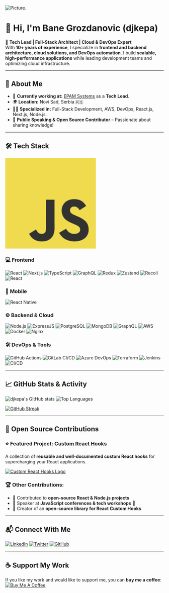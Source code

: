 <img alt="Picture." src="https://media.licdn.com/dms/image/v2/D4E16AQEjMYqkN4mG0g/profile-displaybackgroundimage-shrink_350_1400/B4EZUdXCeXGwAY-/0/1739954334059?e=1746662400&v=beta&t=NDCsyI34O_PVH6d3KhEtP_1u0sE7OWSO3a3tAmx1I-E" />

# 👋 Hi, I'm Bane Grozdanovic (djkepa)  

🚀 **Tech Lead | Full-Stack Architect | Cloud & DevOps Expert**  
With **10+ years of experience**, I specialize in **frontend and backend architecture, cloud solutions, and DevOps automation**. I build **scalable, high-performance applications** while leading development teams and optimizing cloud infrastructure.  

---

## 📌 About Me  
- 🔭 **Currently working at:** [EPAM Systems](https://epam.com/) as a **Tech Lead**.  
- 🌍 **Location:** Novi Sad, Serbia 🇷🇸  
- 👨‍💻 **Specialized in:** Full-Stack Development, AWS, DevOps, React.js, Next.js, Node.js.  
- 🎤 **Public Speaking & Open Source Contributor** – Passionate about sharing knowledge!  

---

## 🛠️ Tech Stack  

![Tech Stack](https://raw.githubusercontent.com/github/explore/main/topics/javascript/javascript.png)

### 💻 **Frontend**
![React](https://img.shields.io/badge/React-%2361DAFB.svg?style=for-the-badge&logo=react&logoColor=black)
![Next.js](https://img.shields.io/badge/Next.js-%23000000.svg?style=for-the-badge&logo=nextdotjs&logoColor=white)
![TypeScript](https://img.shields.io/badge/TypeScript-%233178C6.svg?style=for-the-badge&logo=typescript&logoColor=white)
![GraphQL](https://img.shields.io/badge/GraphQL-E10098?style=for-the-badge&logo=graphql&logoColor=white)
![Redux](https://img.shields.io/badge/Redux-764ABC?style=for-the-badge&logo=redux&logoColor=white)
![Zustand](https://img.shields.io/badge/Zustand-FF9900?style=for-the-badge)
![Recoil](https://img.shields.io/badge/Recoil-3578E5?style=for-the-badge)
![React](https://img.shields.io/badge/React-%2361DAFB.svg?style=for-the-badge&logo=react&logoColor=black)

### 📱 **Mobile**
![React Native](https://img.shields.io/badge/React_Native-61DAFB?style=for-the-badge&logo=react&logoColor=black)

### ⚙️ **Backend & Cloud**
![Node.js](https://img.shields.io/badge/Node.js-%23339933.svg?style=for-the-badge&logo=node.js&logoColor=white)
![ExpressJS](https://img.shields.io/badge/ExpressJS-E0234E?style=for-the-badge&logo=nestjs&logoColor=white)
![PostgreSQL](https://img.shields.io/badge/PostgreSQL-316192?style=for-the-badge&logo=postgresql&logoColor=white)
![MongoDB](https://img.shields.io/badge/MongoDB-47A248?style=for-the-badge&logo=mongodb&logoColor=white)
![GraphQL](https://img.shields.io/badge/GraphQL-E10098?style=for-the-badge&logo=graphql&logoColor=white)
![AWS](https://img.shields.io/badge/AWS-%23FF9900.svg?style=for-the-badge&logo=amazonaws&logoColor=white)
![Docker](https://img.shields.io/badge/Docker-%232496ED.svg?style=for-the-badge&logo=docker&logoColor=white)
![Nginx](https://img.shields.io/badge/Nginx-009639?style=for-the-badge&logo=nginx&logoColor=white)

### 🛠️ **DevOps & Tools**
![GitHub Actions](https://img.shields.io/badge/GitHub_Actions-%232088FF.svg?style=for-the-badge&logo=github-actions&logoColor=white)
![GitLab CI/CD](https://img.shields.io/badge/GitLab_CI%2FCD-FC6D26?style=for-the-badge&logo=gitlab&logoColor=white)
![Azure DevOps](https://img.shields.io/badge/Azure_DevOps-0078D7?style=for-the-badge&logo=azuredevops&logoColor=white)
![Terraform](https://img.shields.io/badge/Terraform-%235835CC.svg?style=for-the-badge&logo=terraform&logoColor=white)
![Jenkins](https://img.shields.io/badge/Jenkins-%23D24939.svg?style=for-the-badge&logo=jenkins&logoColor=white)
![CI/CD](https://img.shields.io/badge/CI%2FCD-A31F34?style=for-the-badge)

---

## 📈 GitHub Stats & Activity

![djkepa's GitHub stats](https://github-readme-stats.vercel.app/api?username=djkepa&show_icons=true&theme=tokyonight)
![Top Languages](https://github-readme-stats.vercel.app/api/top-langs/?username=djkepa&layout=compact&theme=tokyonight)

[![GitHub Streak](https://github-readme-streak-stats.herokuapp.com/?user=djkepa&theme=tokyonight)](https://git.io/streak-stats)

---

## 🚀 Open Source Contributions  
### ⭐ Featured Project: **[Custom React Hooks](https://github.com/djkepa/custom-react-hooks)**  
A collection of **reusable and well-documented custom React hooks** for supercharging your React applications.

<a href="https://github.com/djkepa/custom-react-hooks">
  <img src="https://i.ibb.co/ykSxVSX/custom-react-hooks-logo.png" alt="Custom React Hooks Logo"/>
</a>

### 🏆 Other Contributions:
- 🔹 Contributed to **open-source React & Node.js projects**
- 🔹 Speaker at **JavaScript conferences & tech workshops** 🎤
- 🔹 Creator of an **open-source library for React Custom Hooks**

---

## 📬 Connect With Me  
[![LinkedIn](https://img.shields.io/badge/LinkedIn-%230077B5.svg?style=for-the-badge&logo=linkedin&logoColor=white)](https://www.linkedin.com/in/branislav-grozdanović)
[![Twitter](https://img.shields.io/badge/Twitter-%231DA1F2.svg?style=for-the-badge&logo=twitter&logoColor=white)](https://twitter.com/djkepa)
[![GitHub](https://img.shields.io/badge/GitHub-%23181717.svg?style=for-the-badge&logo=github&logoColor=white)](https://github.com/djkepa)

---

## ☕ Support My Work  
If you like my work and would like to support me, you can **buy me a coffee**:
[![Buy Me A Coffee](https://img.shields.io/badge/Buy_Me_A_Coffee-F5D04E?style=for-the-badge&logo=buy-me-a-coffee&logoColor=black)](https://www.buymeacoffee.com/kepa)

